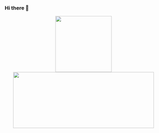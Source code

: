### Hi there 👋

<div align="center">
  <a href="https://github.com/LeonardoKraisch">
  <img height="180em" src="https://github-readme-stats.vercel.app/api?username=LeonardoKraisch&show_icons=true&theme=ESTILO&include_all_commits=true&count_private=true"/>
  <img height="180em" width="450em" src="https://github-readme-stats.vercel.app/api/top-langs/?username=LeonardoKraisch&layout=compact&langs_count=7&theme=ESTILO"/>
</div>
